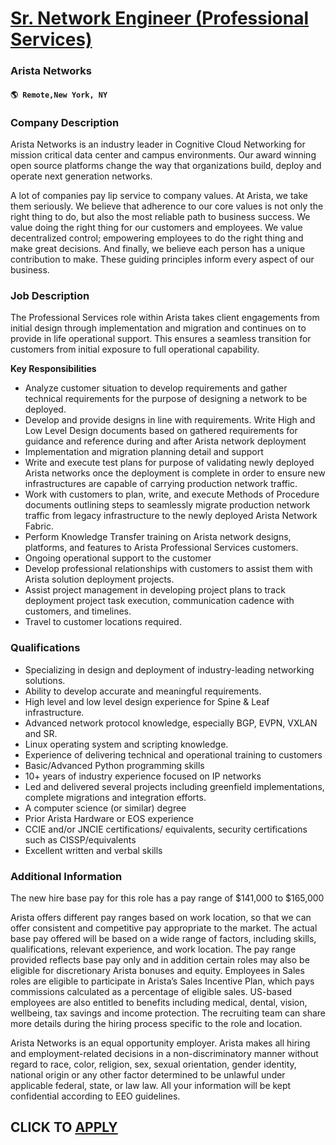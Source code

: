 # [Sr. Network Engineer (Professional Services)](https://www.remotewlb.com/apply/sr-network-engineer-professional-services-98674)  
### Arista Networks  
#### `🌎 Remote,New York, NY`  

### **Company Description**

Arista Networks is an industry leader in Cognitive Cloud Networking for mission critical data center and campus environments. Our award winning open source platforms change the way that organizations build, deploy and operate next generation networks.

A lot of companies pay lip service to company values. At Arista, we take them seriously. We believe that adherence to our core values is not only the right thing to do, but also the most reliable path to business success. We value doing the right thing for our customers and employees. We value decentralized control; empowering employees to do the right thing and make great decisions. And finally, we believe each person has a unique contribution to make. These guiding principles inform every aspect of our business.

### **Job Description**

The Professional Services role within Arista takes client engagements from initial design through implementation and migration and continues on to provide in life operational support. This ensures a seamless transition for customers from initial exposure to full operational capability.

 **Key Responsibilities**

  * Analyze customer situation to develop requirements and gather technical requirements for the purpose of designing a network to be deployed.
  * Develop and provide designs in line with requirements. Write High and Low Level Design documents based on gathered requirements for guidance and reference during and after Arista network deployment
  * Implementation and migration planning detail and support
  * Write and execute test plans for purpose of validating newly deployed Arista networks once the deployment is complete in order to ensure new infrastructures are capable of carrying production network traffic. 
  * Work with customers to plan, write, and execute Methods of Procedure documents outlining steps to seamlessly migrate production network traffic from legacy infrastructure to the newly deployed Arista Network Fabric.
  * Perform Knowledge Transfer training on Arista network designs, platforms, and features to Arista Professional Services customers.
  * Ongoing operational support to the customer
  * Develop professional relationships with customers to assist them with Arista solution deployment projects.
  * Assist project management in developing project plans to track deployment project task execution, communication cadence with customers, and timelines.
  * Travel to customer locations required.

###  **Qualifications**

  * Specializing in design and deployment of industry-leading networking solutions.
  * Ability to develop accurate and meaningful requirements.
  * High level and low level design experience for Spine &amp; Leaf infrastructure.
  * Advanced network protocol knowledge, especially BGP, EVPN, VXLAN and SR.
  * Linux operating system and scripting knowledge.
  * Experience of delivering technical and operational training to customers
  * Basic/Advanced Python programming skills
  * 10+ years of industry experience focused on IP networks
  * Led and delivered several projects including greenfield implementations, complete migrations and integration efforts.
  * A computer science (or similar) degree
  * Prior Arista Hardware or EOS experience
  * CCIE and/or JNCIE certifications/ equivalents, security certifications such as CISSP/equivalents
  * Excellent written and verbal skills

###  **Additional Information**

The new hire base pay for this role has a pay range of $141,000 to $165,000

Arista offers different pay ranges based on work location, so that we can offer consistent and competitive pay appropriate to the market. The actual base pay offered will be based on a wide range of factors, including skills, qualifications, relevant experience, and work location. The pay range provided reflects base pay only and in addition certain roles may also be eligible for discretionary Arista bonuses and equity. Employees in Sales roles are eligible to participate in Arista’s Sales Incentive Plan, which pays commissions calculated as a percentage of eligible sales. US-based employees are also entitled to benefits including medical, dental, vision, wellbeing, tax savings and income protection. The recruiting team can share more details during the hiring process specific to the role and location.

Arista Networks is an equal opportunity employer. Arista makes all hiring and employment-related decisions in a non-discriminatory manner without regard to race, color, religion, sex, sexual orientation, gender identity, national origin or any other factor determined to be unlawful under applicable federal, state, or law law. All your information will be kept confidential according to EEO guidelines.

  
## CLICK TO [APPLY](https://www.remotewlb.com/apply/sr-network-engineer-professional-services-98674)

